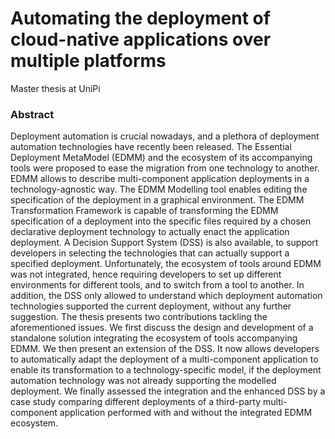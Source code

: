 # Automating the deployment of cloud-native applications over multiple platforms

Master thesis at UniPi

### Abstract

Deployment automation is crucial nowadays, and a plethora of deployment automation technologies have recently been released. The Essential Deployment MetaModel (EDMM) and the ecosystem of its accompanying tools were proposed to ease the migration from one technology to another. EDMM allows to describe multi-component application deployments in a technology-agnostic way. The EDMM Modelling tool enables editing the specification of the deployment in a graphical environment.  The EDMM Transformation Framework is capable of transforming the EDMM specification of a deployment into the specific files required by a chosen declarative deployment technology to actually enact the application deployment. A Decision Support System (DSS) is also available, to support developers in selecting the technologies that can actually support a specified deployment. Unfortunately, the ecosystem of tools around EDMM was not integrated, hence requiring developers to set up different environments for different tools, and to switch from a tool to another. In addition, the DSS only allowed to understand which deployment automation technologies supported the current deployment, without any further suggestion. The thesis presents two contributions tackling the aforementioned issues. We first discuss the design and development of a standalone solution integrating the ecosystem of tools accompanying EDMM. We then present an extension of the DSS. It now allows developers to automatically adapt the deployment of a multi-component application to enable its transformation to a technology-specific model, if the deployment automation technology was not already supporting the modelled deployment. We finally assessed the integration and the enhanced DSS by a case study comparing different deployments of a third-party multi-component application performed with and without the integrated EDMM ecosystem.